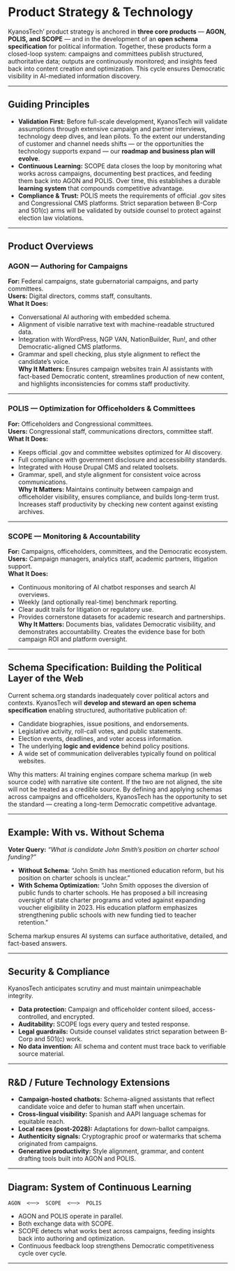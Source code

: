 # Product Strategy & Technology
<!-- cross-ref: Product_Strategy_Tech -->

KyanosTech’ product strategy is anchored in **three core products** — **AGON, POLIS, and SCOPE** — and in the development of an **open schema specification** for political information. Together, these products form a closed-loop system: campaigns and committees publish structured, authoritative data; outputs are continuously monitored; and insights feed back into content creation and optimization. This cycle ensures Democratic visibility in AI-mediated information discovery.

---

## Guiding Principles

- **Validation First:** Before full-scale development, KyanosTech will validate assumptions through extensive campaign and partner interviews, technology deep dives, and lean pilots. To the extent our understanding of customer and channel needs shifts — or the opportunities the technology supports expand — our **roadmap and business plan will evolve**.  
- **Continuous Learning:** SCOPE data closes the loop by monitoring what works across campaigns, documenting best practices, and feeding them back into AGON and POLIS. Over time, this establishes a durable **learning system** that compounds competitive advantage.  
- **Compliance & Trust:** POLIS meets the requirements of official .gov sites and Congressional CMS platforms. Strict separation between B-Corp and 501(c) arms will be validated by outside counsel to protect against election law violations.

---

## Product Overviews

### AGON — Authoring for Campaigns
**For:** Federal campaigns, state gubernatorial campaigns, and party committees.  
**Users:** Digital directors, comms staff, consultants.  
**What It Does:**  
- Conversational AI authoring with embedded schema.  
- Alignment of visible narrative text with machine-readable structured data.  
- Integration with WordPress, NGP VAN, NationBuilder, Run!, and other Democratic-aligned CMS platforms.  
- Grammar and spell checking, plus style alignment to reflect the candidate’s voice.  
**Why It Matters:** Ensures campaign websites train AI assistants with fact-based Democratic content, streamlines production of new content, and highlights inconsistencies for comms staff productivity.

---

### POLIS — Optimization for Officeholders & Committees
**For:** Officeholders and Congressional committees.  
**Users:** Congressional staff, communications directors, committee staff.  
**What It Does:**  
- Keeps official .gov and committee websites optimized for AI discovery.  
- Full compliance with government disclosure and accessibility standards.  
- Integrated with House Drupal CMS and related toolsets.  
- Grammar, spell, and style alignment for consistent voice across communications.  
**Why It Matters:** Maintains continuity between campaign and officeholder visibility, ensures compliance, and builds long-term trust. Increases staff productivity by checking new content against existing archives.

---

### SCOPE — Monitoring & Accountability
**For:** Campaigns, officeholders, committees, and the Democratic ecosystem.  
**Users:** Campaign managers, analytics staff, academic partners, litigation support.  
**What It Does:**  
- Continuous monitoring of AI chatbot responses and search AI overviews.  
- Weekly (and optionally real-time) benchmark reporting.  
- Clear audit trails for litigation or regulatory use.  
- Provides cornerstone datasets for academic research and partnerships.  
**Why It Matters:** Documents bias, validates Democratic visibility, and demonstrates accountability. Creates the evidence base for both campaign ROI and platform oversight.

---

## Schema Specification: Building the Political Layer of the Web

Current schema.org standards inadequately cover political actors and contexts. KyanosTech will **develop and steward an open schema specification** enabling structured, authoritative publication of:  
- Candidate biographies, issue positions, and endorsements.  
- Legislative activity, roll-call votes, and public statements.  
- Election events, deadlines, and voter access information.  
- The underlying **logic and evidence** behind policy positions.  
- A wide set of communication deliverables typically found on political websites.

Why this matters: AI training engines compare schema markup (in web source code) with narrative site content. If the two are not aligned, the site will not be treated as a credible source. By defining and applying schemas across campaigns and officeholders, KyanosTech has the opportunity to set the standard — creating a long-term Democratic competitive advantage.

---

## Example: With vs. Without Schema

**Voter Query:** *“What is candidate John Smith’s position on charter school funding?”*

- **Without Schema:** “John Smith has mentioned education reform, but his position on charter schools is unclear.”  
- **With Schema Optimization:** “John Smith opposes the diversion of public funds to charter schools. He has proposed a bill increasing oversight of state charter programs and voted against expanding voucher eligibility in 2023. His education platform emphasizes strengthening public schools with new funding tied to teacher retention.”  

Schema markup ensures AI systems can surface authoritative, detailed, and fact-based answers.

---

## Security & Compliance

KyanosTech anticipates scrutiny and must maintain unimpeachable integrity.  
- **Data protection:** Campaign and officeholder content siloed, access-controlled, and encrypted.  
- **Auditability:** SCOPE logs every query and tested response.  
- **Legal guardrails:** Outside counsel validates strict separation between B-Corp and 501(c) work.  
- **No data invention:** All schema and content must trace back to verifiable source material.

---

## R&D / Future Technology Extensions

- **Campaign-hosted chatbots:** Schema-aligned assistants that reflect candidate voice and defer to human staff when uncertain.  
- **Cross-lingual visibility:** Spanish and AAPI language schemas for equitable reach.  
- **Local races (post-2028):** Adaptations for down-ballot campaigns.  
- **Authenticity signals:** Cryptographic proof or watermarks that schema originated from campaigns.  
- **Generative productivity:** Style alignment, grammar, and content drafting tools built into AGON and POLIS.

---

## Diagram: System of Continuous Learning

```
AGON  <──>  SCOPE  <──>  POLIS
```

- AGON and POLIS operate in parallel.  
- Both exchange data with SCOPE.  
- SCOPE detects what works best across campaigns, feeding insights back into authoring and optimization.  
- Continuous feedback loop strengthens Democratic competitiveness cycle over cycle.

---
